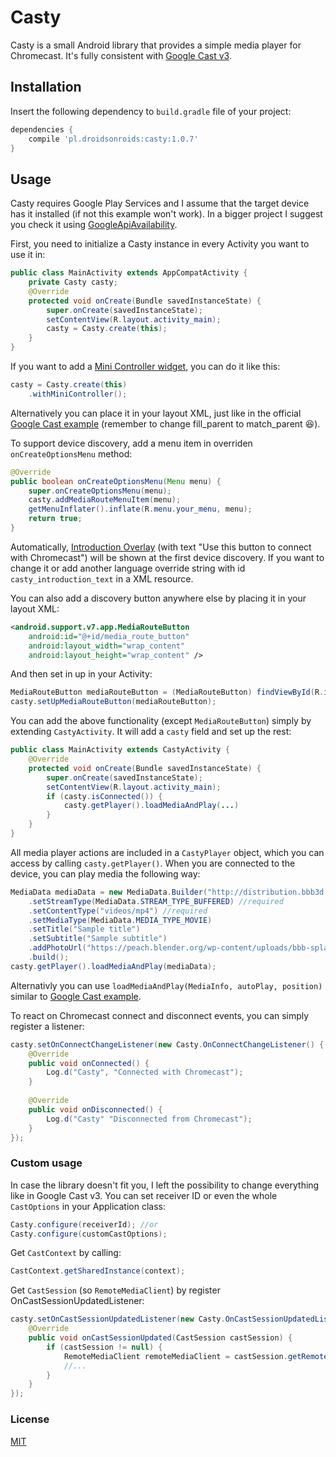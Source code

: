 # Casty
Casty is a small Android library that provides a simple media player for Chromecast. It's fully consistent with [Google Cast v3][Cast_v3].
## Installation
Insert the following dependency to `build.gradle` file of your project:
```gradle
dependencies {
    compile 'pl.droidsonroids:casty:1.0.7'
}
```
## Usage
Casty requires Google Play Services and I assume that the target device has it installed (if not this example won't work). In a bigger project I suggest you check it using [GoogleApiAvailability][Google_availability].

First, you need to initialize a Casty instance in every Activity you want to use it in:
```java
public class MainActivity extends AppCompatActivity {
    private Casty casty;
    @Override
    protected void onCreate(Bundle savedInstanceState) {
        super.onCreate(savedInstanceState);
        setContentView(R.layout.activity_main);
        casty = Casty.create(this);
    }
}
```
If you want to add a [Mini Controller widget][Mini_Controller_Info], you can do it like this:
```java
casty = Casty.create(this)
    .withMiniController();
```
Alternatively you can place it in your layout XML, just like in the official [Google Cast example][Mini_Controller_Implementation] (remember to change fill_parent to match_parent 😆).

To support device discovery, add a menu item in overriden `onCreateOptionsMenu` method:
```java
@Override
public boolean onCreateOptionsMenu(Menu menu) {
    super.onCreateOptionsMenu(menu);
    casty.addMediaRouteMenuItem(menu);
    getMenuInflater().inflate(R.menu.your_menu, menu);
    return true;
}
```
Automatically, [Introduction Overlay][Introduction_Overlay] (with text "Use this button to connect with Chromecast") will be shown at the first device discovery. If you want to change it or add another language override string with id `casty_introduction_text` in a XML resource.

You can also add a discovery button anywhere else by placing it in your layout XML:
```xml
<android.support.v7.app.MediaRouteButton
    android:id="@+id/media_route_button"
    android:layout_width="wrap_content"
    android:layout_height="wrap_content" />
```
And then set in up in your Activity:
```java
MediaRouteButton mediaRouteButton = (MediaRouteButton) findViewById(R.id.media_route_button);
casty.setUpMediaRouteButton(mediaRouteButton);
```
You can add the above functionality (except `MediaRouteButton`) simply by extending `CastyActivity`. It will add a `casty` field and set up the rest:
```java
public class MainActivity extends CastyActivity {
    @Override
    protected void onCreate(Bundle savedInstanceState) {
        super.onCreate(savedInstanceState);
        setContentView(R.layout.activity_main);
        if (casty.isConnected()) {
            casty.getPlayer().loadMediaAndPlay(...)
        }
    }
}
```
All media player actions are included in a `CastyPlayer` object, which you can access by calling `casty.getPlayer()`.
When you are connected to the device, you can play media the following way:
```java
MediaData mediaData = new MediaData.Builder("http://distribution.bbb3d.renderfarming.net/video/mp4/bbb_sunflower_1080p_30fps_normal.mp4")
    .setStreamType(MediaData.STREAM_TYPE_BUFFERED) //required
    .setContentType("videos/mp4") //required
    .setMediaType(MediaData.MEDIA_TYPE_MOVIE)
    .setTitle("Sample title")
    .setSubtitle("Sample subtitle")
    .addPhotoUrl("https://peach.blender.org/wp-content/uploads/bbb-splash.png?x11217")
    .build();
casty.getPlayer().loadMediaAndPlay(mediaData);
```
Alternativly you can use `loadMediaAndPlay(MediaInfo, autoPlay, position)` similar to [Google Cast example][Cast_load_media].

To react on Chromecast connect and disconnect events, you can simply register a listener:
```java
casty.setOnConnectChangeListener(new Casty.OnConnectChangeListener() {
    @Override
    public void onConnected() {
        Log.d("Casty", "Connected with Chromecast");
    }
    
    @Override
    public void onDisconnected() {
        Log.d("Casty" "Disconnected from Chromecast");
    }
});
```
### Custom usage
In case the library doesn't fit you, I left the possibility to change everything like in Google Cast v3.
You can set receiver ID or even the whole `CastOptions` in your Application class:
```java
Casty.configure(receiverId); //or
Casty.configure(customCastOptions);
```
Get `CastContext` by calling:
```java
CastContext.getSharedInstance(context);
```
Get `CastSession` (so `RemoteMediaClient`) by register OnCastSessionUpdatedListener:
```java
casty.setOnCastSessionUpdatedListener(new Casty.OnCastSessionUpdatedListener() {
    @Override
    public void onCastSessionUpdated(CastSession castSession) {
        if (castSession != null) {
            RemoteMediaClient remoteMediaClient = castSession.getRemoteMediaClient();
            //...
        }
    }
});
```
### License
[MIT][License]

[//]: #
   [Cast_v3]: <https://developers.google.com/cast/docs/developers>
   [Mini_Controller_Info]: <https://developers.google.com/cast/docs/design_checklist/sender#sender-mini-controller>
   [Mini_Controller_Implementation]: <https://developers.google.com/cast/docs/android_sender_integrate#add_mini_controller>
   [Cast_load_media]: <https://developers.google.com/cast/docs/android_sender_integrate#load_media>
   [Google_availability]: <https://developers.google.com/android/reference/com/google/android/gms/common/GoogleApiAvailability>
   [Introduction_Overlay]: <https://developers.google.com/cast/docs/design_checklist/cast-button#prompting>
   [License]: <https://github.com/DroidsOnRoids/Casty/blob/master/LICENSE>